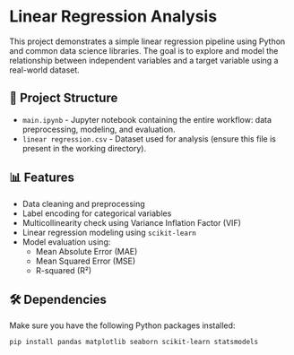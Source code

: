 # Linear Regression Analysis

This project demonstrates a simple linear regression pipeline using Python and common data science libraries. The goal is to explore and model the relationship between independent variables and a target variable using a real-world dataset.

## 📂 Project Structure

- `main.ipynb` - Jupyter notebook containing the entire workflow: data preprocessing, modeling, and evaluation.
- `linear regression.csv` - Dataset used for analysis (ensure this file is present in the working directory).

## 📊 Features

- Data cleaning and preprocessing
- Label encoding for categorical variables
- Multicollinearity check using Variance Inflation Factor (VIF)
- Linear regression modeling using `scikit-learn`
- Model evaluation using:
  - Mean Absolute Error (MAE)
  - Mean Squared Error (MSE)
  - R-squared (R²)

## 🛠️ Dependencies

Make sure you have the following Python packages installed:

```bash
pip install pandas matplotlib seaborn scikit-learn statsmodels
